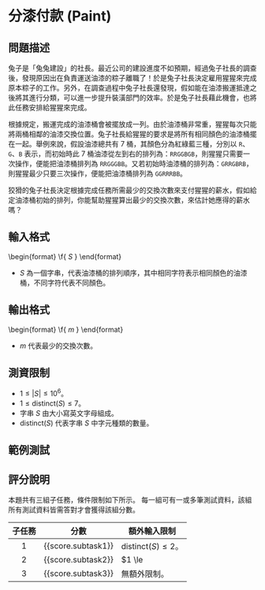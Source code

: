 # 分漆付款 (Paint)

## 問題描述

兔子是「兔兔建設」的社長。最近公司的建設進度不如預期，經過兔子社長的調查後，發現原因出在負責運送油漆的粽子離職了！於是兔子社長決定雇用猩猩來完成原本粽子的工作。另外，在調查過程中兔子社長還發現，假如能在油漆搬運抵達之後將其進行分類，可以進一步提升裝潢部門的效率。於是兔子社長藉此機會，也將此任務安排給猩猩來完成。

根據規定，搬運完成的油漆桶會被擺放成一列。由於油漆桶非常重，猩猩每次只能將兩桶相鄰的油漆交換位置。兔子社長給猩猩的要求是將所有相同顏色的油漆桶擺在一起。舉例來說，假設油漆總共有 7 桶，其顏色分為紅綠藍三種，分別以 `R`、`G`、`B` 表示，而初始時此 7 桶油漆從左到右的排列為：`RRGGBGB`，則猩猩只需要一次操作，便能把油漆桶排列為 `RRGGGBB`。又若初始時油漆桶的排列為：`GRRGBRB`，則猩猩最少只要三次操作，便能把油漆桶排列為 `GGRRRBB`。

狡猾的兔子社長決定根據完成任務所需最少的交換次數來支付猩猩的薪水，假如給定油漆桶初始的排列，你能幫助猩猩算出最少的交換次數，來估計她應得的薪水嗎？

## 輸入格式

\begin{format}
\f{
$S$
}
\end{format}

- $S$ 為一個字串，代表油漆桶的排列順序，其中相同字符表示相同顏色的油漆桶，不同字符代表不同顏色。


## 輸出格式

\begin{format}
\f{
$m$
}
\end{format}

- $m$ 代表最少的交換次數。

## 測資限制

* $1 \le |S| \le {10}^{6}$。
* $1 \le \textrm{distinct}(S) \le 7$。
* 字串 $S$ 由大小寫英文字母組成。
* $\textrm{distinct}(S)$ 代表字串 $S$ 中字元種類的數量。

## 範例測試


## 評分說明

本題共有三組子任務，條件限制如下所示。
每一組可有一或多筆測試資料，該組所有測試資料皆需答對才會獲得該組分數。

|  子任務  |  分數  | 額外輸入限制 |
| :------: | :----: | ------------ |
| 1 | {{score.subtask1}} | $\textrm{distinct}(S) \le 2$。 |
| 2 | {{score.subtask2}} | $1 \le |S| \le {10}^{3}$，$\textrm{distinct}(S) \le 3$。 |
| 3 | {{score.subtask3}} | 無額外限制。 |
